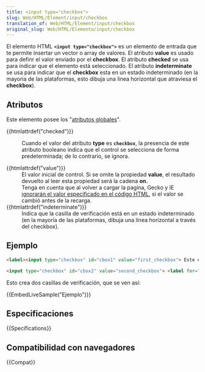 ```yaml
---
title: <input type="checkbox">
slug: Web/HTML/Element/input/checkbox
translation_of: Web/HTML/Element/input/checkbox
original_slug: Web/HTML/Elemento/input/checkbox
---
```

El elemento HTML **`<input type="checkbox">`** es un elemento de entrada que te permite insertar un vector o array de valores. El atributo **value** es usado para definr el valor enviado por el **checkbox**. El atributo **checked** se usa para indicar que el elemento está seleccionado. El atributo **indeterminate** se usa para indicar que el **checkbox** esta en un estado indeterminado (en la mayoria de las plataformas, esto dibuja una linea horizontal que atraviesa el **checkbox**).

## Atributos

Este elemento posee los "[atributos globales](/es/docs/HTML/Global_attributes)".

<dl><dt>{{htmlattrdef("checked")}}</dt><dd><p>Cuando el valor del atributo <strong>type</strong> es <strong><code>checkbox</code></strong>, la presencia de este atributo booleano indica que el control se selecciona de forma predeterminada; de lo contrario, se ignora.</p></dd><dt>{{htmlattrdef("value")}}</dt><dd>El valor inicial de control. Si se omite la propiedad <strong>value</strong>, el resultado<strong> </strong>devuelto al leer esta propiedad será la cadena <strong>on.</strong></dd><dd>Tenga en cuenta que al volver a cargar la pagina, Gecko y IE <a class="link-https" href="https://bugzilla.mozilla.org/show_bug.cgi?id=46845#c186">ignorarán el valor especificado en el código HTML</a>, si el valor se cambió antes de la recarga.</dd><dt>{{htmlattrdef("indeterminate")}}</dt><dd>Indica que la casilla de verificación está en un estado indeterminado (en la mayoría de las plataformas, dibuja una línea horizontal a través del checkbox).</dd></dl>

## Ejemplo

```html
<label><input type="checkbox" id="cbox1" value="first_checkbox"> Este es mi primer checkbox</label><br>

<input type="checkbox" id="cbox2" value="second_checkbox"> <label for="cbox2">Este es mi segundo checkbox</label>
```

Esto crea dos casillas de verificación, que se ven así:

{{EmbedLiveSample("Ejemplo")}}

## Especificaciones

{{Specifications}}

## Compatibilidad con navegadores

{{Compat}}
